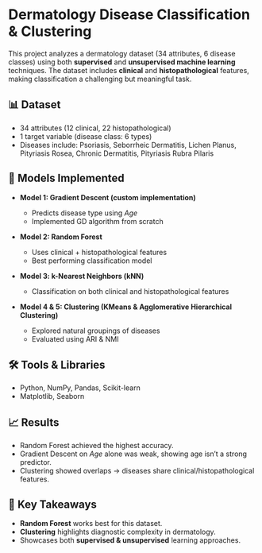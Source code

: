 # Dermatology Disease Classification & Clustering

This project analyzes a dermatology dataset (34 attributes, 6 disease classes) using both **supervised** and **unsupervised machine learning** techniques. The dataset includes **clinical** and **histopathological** features, making classification a challenging but meaningful task.

## 📊 Dataset
- 34 attributes (12 clinical, 22 histopathological)  
- 1 target variable (disease class: 6 types)  
- Diseases include: Psoriasis, Seborrheic Dermatitis, Lichen Planus, Pityriasis Rosea, Chronic Dermatitis, Pityriasis Rubra Pilaris  

## 🔎 Models Implemented
- **Model 1: Gradient Descent (custom implementation)**
  - Predicts disease type using *Age*  
  - Implemented GD algorithm from scratch  

- **Model 2: Random Forest**
  - Uses clinical + histopathological features  
  - Best performing classification model  

- **Model 3: k-Nearest Neighbors (kNN)**
  - Classification on both clinical and histopathological features  

- **Model 4 & 5: Clustering (KMeans & Agglomerative Hierarchical Clustering)**
  - Explored natural groupings of diseases  
  - Evaluated using ARI & NMI  

## 🛠️ Tools & Libraries
- Python, NumPy, Pandas, Scikit-learn  
- Matplotlib, Seaborn  

## 📈 Results
- Random Forest achieved the highest accuracy.  
- Gradient Descent on *Age* alone was weak, showing age isn’t a strong predictor.  
- Clustering showed overlaps → diseases share clinical/histopathological features.  

## 🚀 Key Takeaways
- **Random Forest** works best for this dataset.  
- **Clustering** highlights diagnostic complexity in dermatology.  
- Showcases both **supervised & unsupervised** learning approaches.  

